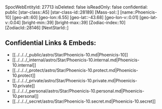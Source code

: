 ﻿---
location: [-43.68,-6.55,60]
type: Star
tags:
- astro/Star

---
SpocWebEntityId: 27713
isDeleted: false
isReadOnly: false
confidential: public
[star-class::A5]
[star-class-id::28189]
[Mass-sol::]
[name::Phoenicis-10]
[geo-alt::60]
[geo-lon::6.55]
[geo-lat::-43.68]
[geo-lon-v::0.01]
[geo-lat-v::0.04]
[bright-min::39]
[bright-max::39]
[Zodiac-index::10]
[ZodiacId::28146]
[NextStarId::]



## Confidential Links & Embeds: 
- [[../../../_public/astro/Star/Phoenicis-10.md|Phoenicis-10]] 
- [[../../../_internal/astro/Star/Phoenicis-10.internal.md|Phoenicis-10.internal]] 
- [[../../../_protect/astro/Star/Phoenicis-10.protect.md|Phoenicis-10.protect]] 
- [[../../../_private/astro/Star/Phoenicis-10.private.md|Phoenicis-10.private]] 
- [[../../../_personal/astro/Star/Phoenicis-10.personal.md|Phoenicis-10.personal]] 
- [[../../../_secret/astro/Star/Phoenicis-10.secret.md|Phoenicis-10.secret]] 
